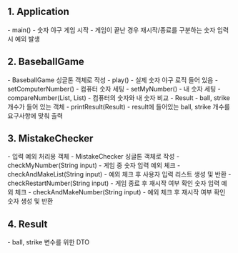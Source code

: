 <h2>1. Application</h2>
- main()
   - 숫자 야구 게임 시작
   - 게임이 끝난 경우 재시작/종료를 구분하는 숫자 입력 시 예외 발생

<h2>2. BaseballGame</h2>
- BaseballGame 싱글톤 객체로 작성
- play()
  - 실제 숫자 야구 로직 들어 있음
- setComputerNumber()
  - 컴퓨터 숫자 세팅
- setMyNumber()
  - 내 숫자 세팅
- compareNumber(List, List)
  - 컴퓨터의 숫자와 내 숫자 비교
- Result
  - ball, strike 개수가 들어 있는 객체
- printResult(Result)
  - result에 들어있는 ball, strike 개수를 요구사항에 맞춰 출력
    
<h2>3. MistakeChecker</h2>
- 입력 예외 처리용 객체
- MistakeChecker 싱글톤 객체로 작성
- checkMyNumber(String input)
  - 게임 중 숫자 입력 예외 체크
- checkAndMakeList(String input)
  - 예외 체크 후 사용자 입력 리스트 생성 및 반환
- checkRestartNumber(String input)
  - 게임 종료 후 재시작 여부 확인 숫자 입력 예외 체크
- checkAndMakeNumber(String input)
  - 예외 체크 후 재시작 여부 확인 숫자 생성 및 반환

<h2>4. Result</h2>
- ball, strike 변수를 위한 DTO